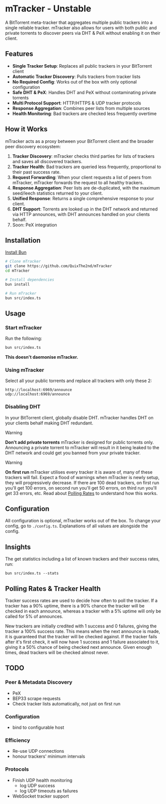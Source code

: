 # mTracker - Unstable
A BitTorrent meta-tracker that aggregates multiple public trackers into a single reliable tracker. mTracker also allows for users with both public and private torrents to discover peers via DHT & PeX without enabling it on their client. 

## Features
- **Single Tracker Setup**: Replaces all public trackers in your BitTorrent client
- **Automatic Tracker Discovery**: Pulls trackers from tracker lists
- **No Required Config**: Works out of the box with only optional configuration
- **Safe DHT & PeX**: Handles DHT and PeX without contaminating private torrents
- **Multi Protocol Support**: HTTP/HTTPS & UDP tracker protocols
- **Response Aggregation**: Combines peer lists from multiple sources
- **Health Monitoring**: Bad trackers are checked less frequently overtime

## How it Works
mTracker acts as a proxy between your BitTorrent client and the broader peer discovery ecosystem:
1. **Tracker Discovery**: mTracker checks third parties for lists of trackers and saves all discovered trackers.
2. **Tracker Health**: Bad trackers are queried less frequently, proportional to their past success rate.
3. **Request Forwarding**: When your client requests a list of peers from mTracker, mTracker forwards the request to all healthy trackers.
4. **Response Aggregation**: Peer lists are de-duplicated, with the maximum seed/leech statistics returned to your client.
5. **Unified Response**: Returns a single comprehensive response to your client.
6. **DHT Support**: Torrents are looked up in the DHT network and returned via HTTP announces, with DHT announces handled on your clients behalf.
6. Soon: PeX integration

## Installation
[Install Bun](https://bun.com/docs/installation)

```bash
# Clone mTracker
git clone https://github.com/QuixThe2nd/mTracker
cd mTracker

# Install dependencies
bun install

# Run mTracker
bun src/index.ts
```

## Usage
### Start mTracker
Run the following:
```bash
bun src/index.ts
```
**This doesn't daemonise mTracker.**

### Using mTracker
Select all your public torrents and replace all trackers with only these 2:
```
http://localhost:6969/announce
udp://localhost:6969/announce
```

### Disabling DHT
In your BitTorrent client, globally disable DHT. mTracker handles DHT on your clients behalf making DHT redundant.

> [!WARNING]
> **Don't add private torrents** mTracker is designed for public torrents only. Announcing a private torrent to mTracker will result in it being leaked to the DHT network and could get you banned from your private tracker.

> [!WARNING]
> **On first run** mTracker utilises every tracker it is aware of, many of these trackers will fail. Expect a flood of warnings when mTracker is newly setup, they will progressively decrease. If there are 100 dead trackers, on first run you'll get 100 errors, on second run you'll get 50 errors, on third run you'll get 33 errors, etc. Read about [Polling Rates](#polling-rates--tracker-health) to understand how this works.

## Configuration
All configuration is optional, mTracker works out of the box. To change your config, go to `./config.ts`. Explanations of all values are alongside the config.

## Insights
The get statistics including a list of known trackers and their success rates, run:
```
bun src/index.ts --stats
```

## Polling Rates & Tracker Health
Tracker success rates are used to decide how often to poll the tracker. If a tracker has a 90% uptime, there is a 90% chance the tracker will be checked in each announce, whereas a tracker with a 5% uptime will only be called for 5% of announces.

New trackers are initially credited with 1 success and 0 failures, giving the tracker a 100% success rate. This means when the next announce is made, it is guaranteed that the tracker will be checked against. If the tracker fails after it's first check, it will now have 1 success and 1 failure associated to it, giving it a 50% chance of being checked next announce. Given enough times, dead trackers will be checked almost never.

## TODO
### Peer & Metadata Discovery
- PeX
- BEP33 scrape requests
- Check tracker lists automatically, not just on first run
### Configuration
- bind to configurable host
### Efficiency
- Re-use UDP connections
- honour trackers' minimum intervals
### Protocols
- Finish UDP health monitoring
  - log UDP success
  - log UDP timeouts as failures
- WebSocket tracker support
